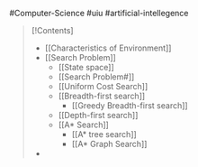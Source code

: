 #Computer-Science #uiu #artificial-intellegence

>[!Contents]
> - [[Characteristics of Environment]]
> - [[Search Problem]]
> 	- [[State space]]
> 	- [[Search Problem#]]
> 	- [[Uniform Cost Search]]
> 	- [[Breadth-first search]]
> 		- [[Greedy Breadth-first search]]
> 	- [[Depth-first search]]
> 	- [[A* Search]]
> 		- [[A* tree search]]
> 		- [[A* Graph Search]]
> - 




